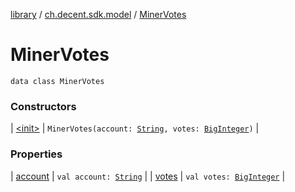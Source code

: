 [library](../../index.md) / [ch.decent.sdk.model](../index.md) / [MinerVotes](./index.md)

# MinerVotes

`data class MinerVotes`

### Constructors

| [&lt;init&gt;](-init-.md) | `MinerVotes(account: `[`String`](https://kotlinlang.org/api/latest/jvm/stdlib/kotlin/-string/index.html)`, votes: `[`BigInteger`](http://docs.oracle.com/javase/6/docs/api/java/math/BigInteger.html)`)` |

### Properties

| [account](account.md) | `val account: `[`String`](https://kotlinlang.org/api/latest/jvm/stdlib/kotlin/-string/index.html) |
| [votes](votes.md) | `val votes: `[`BigInteger`](http://docs.oracle.com/javase/6/docs/api/java/math/BigInteger.html) |

